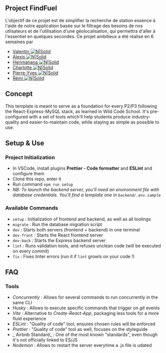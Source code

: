 ## Project FindFuel 
L'objectif de ce projet est de simplifier la recherche de station essence à l'aide de notre application basée sur le filtrage des besoins de nos utlisateurs et de l'utilisation d'une géolocalisation, qui permettra d'aller à l'essentiel en quelques secondes.
Ce projet ambitieux a été réalisé en 6 semaines par 
- [Valentin ![N|Solid](https://cdn.discordapp.com/attachments/1031477836617351209/1044914654050258954/linkedin.png)](https://www.linkedin.com/in/valentin-marlois-1b1464183/)
- [Alexis ![N|Solid](https://cdn.discordapp.com/attachments/1031477836617351209/1044914654050258954/linkedin.png)](https://www.linkedin.com/in/alexis-durin-768435249/)
- [Herimanana ![N|Solid](https://cdn.discordapp.com/attachments/1031477836617351209/1044914654050258954/linkedin.png)](https://www.linkedin.com/in/herimanana/)
- [Charlotte ![N|Solid](https://cdn.discordapp.com/attachments/1031477836617351209/1044914654050258954/linkedin.png)](https://www.linkedin.com/in/charlotte-kieffer-023424221/)
- [Pierre-Yves ![N|Solid](https://cdn.discordapp.com/attachments/1031477836617351209/1044914654050258954/linkedin.png)](https://www.linkedin.com/in/pierre-yves-gille-6723b7251/)
- [Rémi ![N|Solid](https://cdn.discordapp.com/attachments/1031477836617351209/1044914654050258954/linkedin.png)](https://www.linkedin.com/in/r%C3%A9mi-lagreze/)



## Concept

This template is meant to serve as a foundation for every P2/P3 following the React-Express-MySQL stack, as learned in Wild Code School.
It's pre-configured with a set of tools which'll help students produce industry-quality and easier-to-maintain code, while staying as simple as possible to use.

## Setup & Use

### Project Initialization

- In VSCode, install plugins **Prettier - Code formatter** and **ESLint** and configure them
- Clone this repo, enter it
- Run command `npm run setup`
- _NB: To launch the backend server, you'll need an environment file with database credentials. You'll find a template one in `backend/.env.sample`_

### Available Commands

- `setup` : Initialization of frontend and backend, as well as all toolings
- `migrate` : Run the database migration script
- `dev` : Starts both servers (frontend + backend) in one terminal
- `dev-front` : Starts the React frontend server
- `dev-back` : Starts the Express backend server
- `lint` : Runs validation tools, and refuses unclean code (will be executed on every _commit_)
- `fix` : Fixes linter errors (run it if `lint` growls on your code !)

## FAQ

### Tools

- _Concurrently_ : Allows for several commands to run concurrently in the same CLI
- _Husky_ : Allows to execute specific commands that trigger on _git_ events
- _Vite_ : Alternative to _Create-React-App_, packaging less tools for a more fluid experience
- _ESLint_ : "Quality of code" tool, ensures chosen rules will be enforced
- _Prettier_ : "Quality of code" tool as well, focuses on the styleguide
- _ Airbnb Standard_ : One of the most known "standards", even though it's not officially linked to ES/JS
- _Nodemon_ : Allows to restart the server everytime a .js file is udated
